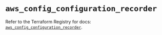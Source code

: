 # `aws_config_configuration_recorder`

Refer to the Terraform Registry for docs: [`aws_config_configuration_recorder`](https://registry.terraform.io/providers/hashicorp/aws/5.43.0/docs/resources/config_configuration_recorder).
